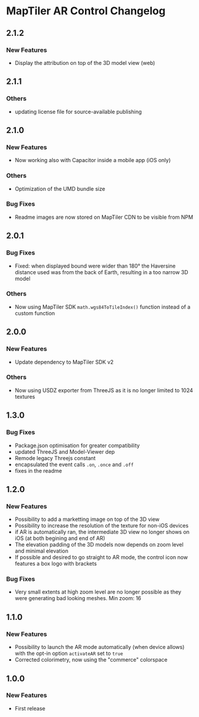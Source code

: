 # MapTiler AR Control Changelog

## 2.1.2
### New Features
- Display the attribution on top of the 3D model view (web)

## 2.1.1
### Others
- updating license file for source-available publishing

## 2.1.0
### New Features
- Now working also with Capacitor inside a mobile app (iOS only)
### Others
- Optimization of the UMD bundle size
### Bug Fixes
- Readme images are now stored on MapTiler CDN to be visible from NPM

## 2.0.1
### Bug Fixes
- Fixed: when displayed bound were wider than 180° the Haversine distance used was from the back of Earth, resulting in a too narrow 3D model
### Others
- Now using MapTiler SDK `math.wgs84ToTileIndex()` function instead of a custom function

## 2.0.0
### New Features
- Update dependency to MapTiler SDK v2
### Others
- Now using USDZ exporter from ThreeJS as it is no longer limited to 1024 textures

## 1.3.0
### Bug Fixes
- Package.json optimisation for greater compatibility
- updated ThreeJS and Model-Viewer dep
- Remode legacy Threejs constant
- encapsulated the event calls `.on`, `.once` and `.off`
- fixes in the readme

## 1.2.0
### New Features
- Possibility to add a marketting image on top of the 3D view
- Possibility to increase the resolution of the texture for non-iOS devices
- if AR is automatically ran, the intermediate 3D view no longer shows on iOS (at both begining and end of AR)
- The elevation padding of the 3D models now depends on zoom level and minimal elevation
- If possible and desired to go straight to AR mode, the control icon now features a box logo with brackets
### Bug Fixes
- Very small extents at high zoom level are no longer possible as they were generating bad looking meshes. Min zoom: 16

## 1.1.0
### New Features
- Possibility to launch the AR mode automatically (when device allows) with the opt-in option `activateAR` set to `true`
- Corrected colorimetry, now using the "commerce" colorspace

## 1.0.0
### New Features
- First release
